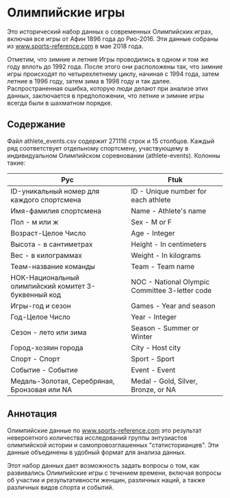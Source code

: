 # Олимпийские игры

Это исторический набор данных о современных Олимпийских играх, включая все игры от Афин 1896 года до Рио-2016. Эти данные собраны из www.sports-reference.com в мае 2018 года.

Отметим, что зимние и летние Игры проводились в одном и том же году вплоть до 1992 года. После этого они расположены так, что зимние игры происходят по четырехлетнему циклу, начиная с 1994 года, затем летние в 1996 году, затем зима в 1998 году и так далее. Распространенная ошибка, которую люди делают при анализе этих данных, заключается в предположении, что летние и зимние игры всегда были в шахматном порядке.

## Содержание

Файл athlete_events.csv содержит 271116 строк и 15 столбцов. Каждый ряд соответствует отдельному спортсмену, участвующему в индивидуальном Олимпийском соревновании (athlete-events). Колонны такие:

| Рус | Ftuk |
| --- | --- |
| ID-уникальный номер для каждого спортсмена | ID - Unique number for each athlete |
| Имя-фамилия спортсмена | Name - Athlete's name |
| Пол - м или ж | Sex - M or F |
| Возраст-Целое Число | Age - Integer |
| Высота - в сантиметрах | Height - In centimeters |
| Вес - в килограммах | Weight - In kilograms |
| Теам-название команды | Team - Team name |
| НОК-Национальный олимпийский комитет З-буквенный код | NOC - National Olympic Committee 3-letter code |
| Игры-год и сезон | Games - Year and season |
| Год-Целое Число | Year - Integer |
| Сезон - лето или зима | Season - Summer or Winter |
| Город-хозяин города | City - Host city |
| Спорт - Спорт | Sport - Sport |
| Событие - Событие | Event - Event |
| Медаль-Золотая, Серебряная, Бронзовая или NA | Medal - Gold, Silver, Bronze, or NA |

## Аннотация

Олимпийские данные по www.sports-reference.com это результат невероятного количества исследований группы энтузиастов олимпийской истории и самопровозглашенных "статисторианцев". Эти данные объединены в удобный формат для анализа данных.

Этот набор данных дает возможность задать вопросы о том, как развивались Олимпийские игры с течением времени, включая вопросы об участии и результативности женщин, различных наций, а также различных видов спорта и событий.